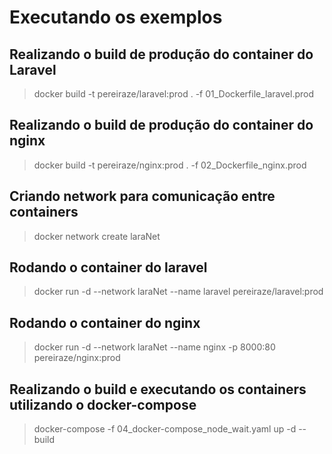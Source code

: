 # Executando os exemplos


## Realizando o build de produção do container do Laravel
> docker build -t pereiraze/laravel:prod . -f 01_Dockerfile_laravel.prod


## Realizando o build de produção do container do nginx
> docker build -t pereiraze/nginx:prod . -f 02_Dockerfile_nginx.prod

## Criando network para comunicação entre containers
> docker network create laraNet

## Rodando o container do laravel
> docker run -d --network laraNet --name laravel pereiraze/laravel:prod

## Rodando o container do nginx
> docker run -d --network laraNet --name nginx -p 8000:80 pereiraze/nginx:prod

## Realizando o build e executando os containers utilizando o docker-compose
> docker-compose -f 04_docker-compose_node_wait.yaml up -d --build
